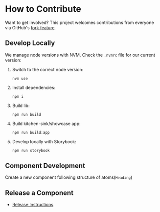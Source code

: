 # How to Contribute

Want to get involved? This project welcomes contributions from everyone via
GitHub's [fork feature](https://docs.github.com/en/get-started/quickstart/fork-a-repo).

## Develop Locally

We manage node versions with NVM. Check the `.nvmrc` file for our current version:

1. Switch to the correct node version:

   ```shell
   nvm use
   ```

2. Install dependencies:

   ```shell
   npm i
   ```

3. Build lib:

   ```shell
   npm run build
   ```

4. Build kitchen-sink/showcase app:

   ```shell
   npm run build:app
   ```

5. Develop locally with Storybook:

   ```bash
   npm run storybook
   ```

## Component Development

Create a new component following structure of atoms(`Heading`)

## Release a Component

- [Release Instructions](./Releasing.md)
